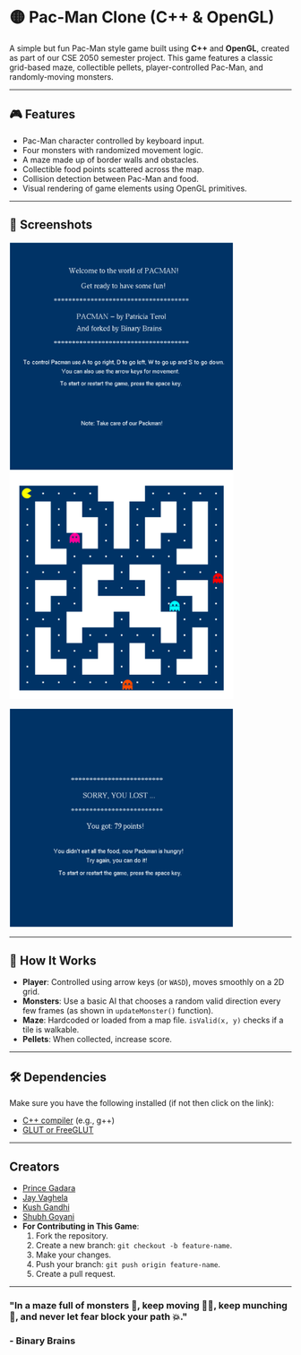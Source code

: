 # 🟡 Pac-Man Clone (C++ & OpenGL)

A simple but fun Pac-Man style game built using **C++** and **OpenGL**, created as part of our CSE 2050 semester project. This game features a classic grid-based maze, collectible pellets, player-controlled Pac-Man, and randomly-moving monsters.

---

## 🎮 Features

 - Pac-Man character controlled by keyboard input.
 - Four monsters with randomized movement logic.
 - A maze made up of border walls and obstacles.
 - Collectible food points scattered across the map.
 - Collision detection between Pac-Man and food.
 - Visual rendering of game elements using OpenGL primitives.

---

## 📸 Screenshots

<p float="left">
  <img src="Welcome.png" width="400"/>
  <img src="GameBoard.png" width="400"/>
</p>

<img src="Lost.png" width="400"/>
<br/>

---

## 🧠 How It Works

- **Player**: Controlled using arrow keys (or `WASD`), moves smoothly on a 2D grid.
- **Monsters**: Use a basic AI that chooses a random valid direction every few frames (as shown in `updateMonster()` function).
- **Maze**: Hardcoded or loaded from a map file. `isValid(x, y)` checks if a tile is walkable.
- **Pellets**: When collected, increase score.

---

## 🛠️ Dependencies

Make sure you have the following installed (if not then click on the link):

- [C++ compiler](https://sourceforge.net/projects/mingw-w64/) (e.g., g++)
- [GLUT or FreeGLUT](https://www.transmissionzero.co.uk/software/freeglut-devel/)

---

## Creators
- [Prince Gadara](https://github.com/PrinceGadara1)
- [Jay Vaghela](https://github.com/202401237)
- [Kush Gandhi](https://github.com/kushgandhi123) 
- [Shubh Goyani](https://github.com/Shubh-Goyani)
- **For Contributing in This Game**:
   1. Fork the repository.
   2. Create a new branch: `git checkout -b feature-name`.
   3. Make your changes.
   4. Push your branch: `git push origin feature-name`.
   5. Create a pull request.

---

### "In a maze full of monsters 👾, keep moving 🏃‍♂️, keep munching 🍒, and never let fear block your path 💥."
### - Binary Brains
